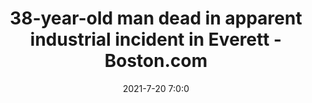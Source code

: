 ---
"title": "38-year-old man dead in apparent industrial incident in Everett - Boston.com"
"date": "2021-7-20 7:0:0"
"feed_name": "GOOGLENEWSINDUSTRIAL"
"feed_website": "https://news.google.com/search?q=industrial%2Bincident&hl=en-US&gl=US&ceid=US:en"
"feed_rss": "https://news.google.com/rss/search?q=industrial%2Bincident&hl=en-US&gl=US&ceid=US:en"
"link": "https://www.boston.com/news/local-news/2021/07/20/everett-industrial-incident/"
"file": "_posts/2021-1-1-1e493efbb81463233f5e21349262916881ef1326.md"
"accident": "1"
"drilling": "0"
---